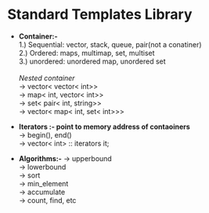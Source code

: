 # Standard Templates Library

- **Container:-** <br>
1.) Sequential: vector, stack, queue, pair(not a conatiner) <br>
2.) Ordered: maps, multimap, set, multiset <br>
3.) unordered: unordered map, unordered set <br><br>
*Nested container*<br>
-> vector< vector< int>> <br>
-> map< int, vector< int>> <br>
-> set< pair< int, string>> <br>
-> vector< map< int, set< int>>> <br>

- **Iterators :- point to memory address of contaoiners** <br>
    -> begin(), end() <br>
    -> vector< int> :: iterators it;

- **Algorithms:-**
    -> upperbound <br>
    -> lowerbound <br>
    -> sort <br>
    -> min_element <br>
    -> accumulate <br>
    -> count, find, etc 